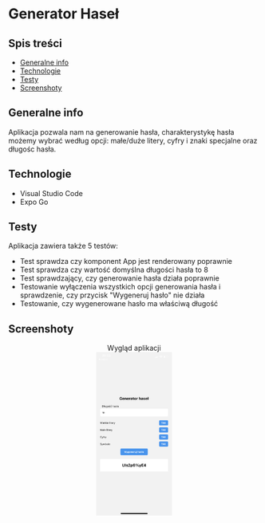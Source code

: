 # Generator Haseł

## Spis treści
* [Generalne info](#generalne-info)
* [Technologie](#technologie)
* [Testy](#testy)
* [Screenshoty](#screenshoty)

## Generalne info
Aplikacja pozwala nam na generowanie hasła, charakterystykę hasła możemy wybrać według opcji: małe/duże litery, cyfry i znaki specjalne oraz długośc hasła.

## Technologie

* Visual Studio Code
* Expo Go

## Testy

Aplikacja zawiera także 5 testów:
* Test sprawdza czy komponent App jest renderowany poprawnie
* Test sprawdza czy wartość domyślna długości hasła to 8
* Test sprawdzający, czy generowanie hasła działa poprawnie
* Testowanie wyłączenia wszystkich opcji generowania hasła i sprawdzenie, czy przycisk "Wygeneruj hasło" nie działa
* Testowanie, czy wygenerowane hasło ma właściwą długość

## Screenshoty
<p align="center">
   Wygląd aplikacji
  </br>
  <img align="center" src="img/app.PNG" width=30% height=30%>
</p>
